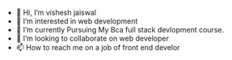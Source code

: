 - 👋 Hi, I’m vishesh jaiswal
- 👀 I’m interested in web development 
- 🌱 I’m currently Pursuing My Bca full stack devlopment course.
- 💞️ I’m looking to collaborate on web developer 
- 📫 How to reach me on a job of front end develor

<!---
vishesh773/vishesh773 is a ✨ special ✨ repository because its `README.md` (this file) appears on your GitHub profile.
You can click the Preview link to take a look at your changes.
--->
